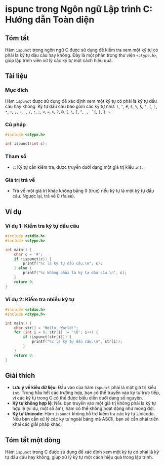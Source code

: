<!--
Meta Description: # ispunc trong Ngôn ngữ Lập trình C: Hướng dẫn Toàn diện ## Tóm tắt Hàm `ispunct` trong ngôn ngữ C được sử dụng để kiểm tra xem một ký tự có phải là k...
Meta Keywords: một, dấu, câu, không, ispunct
-->

# ispunc trong Ngôn ngữ Lập trình C: Hướng dẫn Toàn diện

## Tóm tắt
Hàm `ispunct` trong ngôn ngữ C được sử dụng để kiểm tra xem một ký tự có phải là ký tự dấu câu hay không. Đây là một phần trong thư viện `<ctype.h>`, giúp lập trình viên xử lý các ký tự một cách hiệu quả.

## Tài liệu
### Mục đích
Hàm `ispunct` được sử dụng để xác định xem một ký tự có phải là ký tự dấu câu hay không. Ký tự dấu câu bao gồm các ký tự như: `!`, `"`, `#`, `$`, `%`, `&`, `'`, `(`, `)`, `*`, `+`, `,`, `-`, `.`, `/`, `:`, `;`, `<`, `=`, `>`, `?`, `@`, `[`, `\`, `]`, `^`, `_`, `` `{``, `|`, `}`, `~`.

### Cú pháp
```c
#include <ctype.h>

int ispunct(int c);
```

### Tham số
- `c`: Ký tự cần kiểm tra, được truyền dưới dạng một giá trị kiểu `int`.

### Giá trị trả về
- Trả về một giá trị khác không bằng 0 (true) nếu ký tự là một ký tự dấu câu. Ngược lại, trả về 0 (false).

## Ví dụ
### Ví dụ 1: Kiểm tra ký tự dấu câu
```c
#include <stdio.h>
#include <ctype.h>

int main() {
    char c = '#';
    if (ispunct(c)) {
        printf("%c là ký tự dấu câu.\n", c);
    } else {
        printf("%c không phải là ký tự dấu câu.\n", c);
    }
    return 0;
}
```
### Ví dụ 2: Kiểm tra nhiều ký tự
```c
#include <stdio.h>
#include <ctype.h>

int main() {
    char str[] = "Hello, World!";
    for (int i = 0; str[i] != '\0'; i++) {
        if (ispunct(str[i])) {
            printf("%c là ký tự dấu câu.\n", str[i]);
        }
    }
    return 0;
}
```

## Giải thích
- **Lưu ý về kiểu dữ liệu**: Đầu vào của hàm `ispunct` phải là một giá trị kiểu `int`. Trong hầu hết các trường hợp, bạn có thể truyền vào ký tự trực tiếp, vì các ký tự trong C có thể được biểu diễn dưới dạng số nguyên.
- **Ký tự không hợp lệ**: Nếu bạn truyền vào một giá trị không phải là ký tự hợp lệ (ví dụ, một số âm), hàm có thể không hoạt động như mong đợi.
- **Ký tự Unicode**: Hàm `ispunct` không hỗ trợ kiểm tra các ký tự Unicode. Nếu bạn cần xử lý các ký tự ngoài bảng mã ASCII, bạn sẽ cần phải triển khai các giải pháp khác.

## Tóm tắt một dòng
Hàm `ispunct` trong C được sử dụng để xác định xem một ký tự có phải là ký tự dấu câu hay không, giúp xử lý ký tự một cách hiệu quả trong lập trình.
